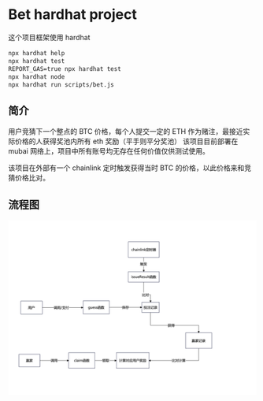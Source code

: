 # Bet hardhat project

这个项目框架使用 hardhat

```shell
npx hardhat help
npx hardhat test
REPORT_GAS=true npx hardhat test
npx hardhat node
npx hardhat run scripts/bet.js
```

## 简介

用户竞猜下一个整点的 BTC 价格，每个人提交一定的 ETH 作为赌注，最接近实际价格的人获得奖池内所有 eth 奖励（平手则平分奖池）
该项目目前部署在 mubai 网络上，项目中所有账号均无存在任何价值仅供测试使用。

该项目在外部有一个 chainlink 定时触发获得当时 BTC 的价格，以此价格来和竞猜价格比对。

## 流程图

![流程图](img/bet.png)
